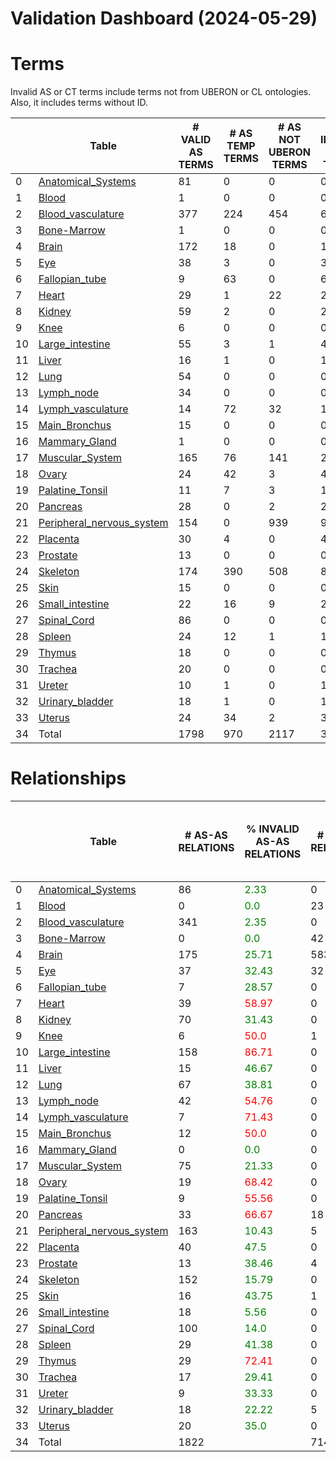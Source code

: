 
Validation Dashboard (2024-05-29)
=================================

# Terms


Invalid AS or CT terms include terms not from UBERON or CL ontologies. Also, it includes terms without ID.

|    | Table                                                            |   # VALID AS TERMS |   # AS TEMP TERMS |   # AS NOT UBERON TERMS |   # INVALID AS TERMS | % INVALID AS TERMS               |   # VALID CT TERMS |   # CT TEMP TERMS |   # CT NOT CL TERMS |   # INVALID CT TERMS | % INVALID CT TERMS               | % INVALID TERMS                  |
|----|------------------------------------------------------------------|--------------------|-------------------|-------------------------|----------------------|----------------------------------|--------------------|-------------------|---------------------|----------------------|----------------------------------|----------------------------------|
|  0 | [Anatomical_Systems](Anatomical_Systems/README.md)               |                 81 |                 0 |                       0 |                    0 | <font color='green'>0.0</font>   |                  0 |                 0 |                   0 |                    0 | <font color='green'>0.0</font>   | <font color='green'>0.0</font>   |
|  1 | [Blood](Blood/README.md)                                         |                  1 |                 0 |                       0 |                    0 | <font color='green'>0.0</font>   |                 29 |                 0 |                   0 |                    0 | <font color='green'>0.0</font>   | <font color='green'>0.0</font>   |
|  2 | [Blood_vasculature](Blood_vasculature/README.md)                 |                377 |               224 |                     454 |                  678 | <font color='red'>64.27</font>   |                 10 |                 0 |                   0 |                    0 | <font color='green'>0.0</font>   | <font color='red'>63.66</font>   |
|  3 | [Bone-Marrow](Bone-Marrow/README.md)                             |                  1 |                 0 |                       0 |                    0 | <font color='green'>0.0</font>   |                 47 |                 0 |                   0 |                    0 | <font color='green'>0.0</font>   | <font color='green'>0.0</font>   |
|  4 | [Brain](Brain/README.md)                                         |                172 |                18 |                       0 |                   18 | <font color='green'>9.47</font>  |                620 |                 1 |                   0 |                    1 | <font color='green'>0.16</font>  | <font color='green'>2.34</font>  |
|  5 | [Eye](Eye/README.md)                                             |                 38 |                 3 |                       0 |                    3 | <font color='green'>7.32</font>  |                 49 |                 7 |                   0 |                    7 | <font color='green'>12.5</font>  | <font color='green'>10.31</font> |
|  6 | [Fallopian_tube](Fallopian_tube/README.md)                       |                  9 |                63 |                       0 |                   63 | <font color='red'>87.5</font>    |                 18 |                 1 |                   0 |                    1 | <font color='green'>5.26</font>  | <font color='red'>70.33</font>   |
|  7 | [Heart](Heart/README.md)                                         |                 29 |                 1 |                      22 |                   23 | <font color='green'>44.23</font> |                 28 |                 0 |                   0 |                    0 | <font color='green'>0.0</font>   | <font color='green'>28.75</font> |
|  8 | [Kidney](Kidney/README.md)                                       |                 59 |                 2 |                       0 |                    2 | <font color='green'>3.28</font>  |                 67 |                 3 |                   0 |                    3 | <font color='green'>4.29</font>  | <font color='green'>3.82</font>  |
|  9 | [Knee](Knee/README.md)                                           |                  6 |                 0 |                       0 |                    0 | <font color='green'>0.0</font>   |                  2 |                 9 |                   0 |                    9 | <font color='red'>81.82</font>   | <font color='red'>52.94</font>   |
| 10 | [Large_intestine](Large_intestine/README.md)                     |                 55 |                 3 |                       1 |                    4 | <font color='green'>6.78</font>  |                 55 |                 3 |                   0 |                    3 | <font color='green'>5.17</font>  | <font color='green'>5.98</font>  |
| 11 | [Liver](Liver/README.md)                                         |                 16 |                 1 |                       0 |                    1 | <font color='green'>5.88</font>  |                 28 |                 2 |                   0 |                    2 | <font color='green'>6.67</font>  | <font color='green'>6.38</font>  |
| 12 | [Lung](Lung/README.md)                                           |                 54 |                 0 |                       0 |                    0 | <font color='green'>0.0</font>   |                 74 |                 0 |                   0 |                    0 | <font color='green'>0.0</font>   | <font color='green'>0.0</font>   |
| 13 | [Lymph_node](Lymph_node/README.md)                               |                 34 |                 0 |                       0 |                    0 | <font color='green'>0.0</font>   |                 45 |                 0 |                   0 |                    0 | <font color='green'>0.0</font>   | <font color='green'>0.0</font>   |
| 14 | [Lymph_vasculature](Lymph_vasculature/README.md)                 |                 14 |                72 |                      32 |                  104 | <font color='red'>88.14</font>   |                  1 |                 0 |                   0 |                    0 | <font color='green'>0.0</font>   | <font color='red'>87.39</font>   |
| 15 | [Main_Bronchus](Main_Bronchus/README.md)                         |                 15 |                 0 |                       0 |                    0 | <font color='green'>0.0</font>   |                 19 |                 0 |                   0 |                    0 | <font color='green'>0.0</font>   | <font color='green'>0.0</font>   |
| 16 | [Mammary_Gland](Mammary_Gland/README.md)                         |                  1 |                 0 |                       0 |                    0 | <font color='green'>0.0</font>   |                  0 |                10 |                   0 |                   10 | <font color='red'>100.0</font>   | <font color='red'>90.91</font>   |
| 17 | [Muscular_System](Muscular_System/README.md)                     |                165 |                76 |                     141 |                  217 | <font color='red'>56.81</font>   |                  1 |                 0 |                   0 |                    0 | <font color='green'>0.0</font>   | <font color='red'>56.66</font>   |
| 18 | [Ovary](Ovary/README.md)                                         |                 24 |                42 |                       3 |                   45 | <font color='red'>65.22</font>   |                  5 |                11 |                   0 |                   11 | <font color='red'>68.75</font>   | <font color='red'>65.88</font>   |
| 19 | [Palatine_Tonsil](Palatine_Tonsil/README.md)                     |                 11 |                 7 |                       3 |                   10 | <font color='green'>47.62</font> |                 13 |                 4 |                   0 |                    4 | <font color='green'>23.53</font> | <font color='green'>36.84</font> |
| 20 | [Pancreas](Pancreas/README.md)                                   |                 28 |                 0 |                       2 |                    2 | <font color='green'>6.67</font>  |                 28 |                 2 |                   0 |                    2 | <font color='green'>6.67</font>  | <font color='green'>6.67</font>  |
| 21 | [Peripheral_nervous_system](Peripheral_nervous_system/README.md) |                154 |                 0 |                     939 |                  946 | <font color='red'>86.0</font>    |                  7 |               120 |                   0 |                  120 | <font color='red'>94.49</font>   | <font color='red'>86.88</font>   |
| 22 | [Placenta](Placenta/README.md)                                   |                 30 |                 4 |                       0 |                    4 | <font color='green'>11.76</font> |                 23 |                 0 |                   0 |                    0 | <font color='green'>0.0</font>   | <font color='green'>7.02</font>  |
| 23 | [Prostate](Prostate/README.md)                                   |                 13 |                 0 |                       0 |                    0 | <font color='green'>0.0</font>   |                 18 |                 2 |                   0 |                    2 | <font color='green'>10.0</font>  | <font color='green'>6.06</font>  |
| 24 | [Skeleton](Skeleton/README.md)                                   |                174 |               390 |                     508 |                  898 | <font color='red'>83.77</font>   |                  1 |                 0 |                   0 |                    0 | <font color='green'>0.0</font>   | <font color='red'>83.69</font>   |
| 25 | [Skin](Skin/README.md)                                           |                 15 |                 0 |                       0 |                    0 | <font color='green'>0.0</font>   |                 35 |                 0 |                   0 |                    0 | <font color='green'>0.0</font>   | <font color='green'>0.0</font>   |
| 26 | [Small_intestine](Small_intestine/README.md)                     |                 22 |                16 |                       9 |                   25 | <font color='red'>53.19</font>   |                 25 |                10 |                   0 |                   10 | <font color='green'>28.57</font> | <font color='green'>42.68</font> |
| 27 | [Spinal_Cord](Spinal_Cord/README.md)                             |                 86 |                 0 |                       0 |                    0 | <font color='green'>0.0</font>   |                  8 |                 0 |                   0 |                    0 | <font color='green'>0.0</font>   | <font color='green'>0.0</font>   |
| 28 | [Spleen](Spleen/README.md)                                       |                 24 |                12 |                       1 |                   14 | <font color='green'>36.84</font> |                 46 |                15 |                   0 |                   15 | <font color='green'>24.59</font> | <font color='green'>29.29</font> |
| 29 | [Thymus](Thymus/README.md)                                       |                 18 |                 0 |                       0 |                    0 | <font color='green'>0.0</font>   |                 50 |                 0 |                   0 |                    0 | <font color='green'>0.0</font>   | <font color='green'>0.0</font>   |
| 30 | [Trachea](Trachea/README.md)                                     |                 20 |                 0 |                       0 |                    0 | <font color='green'>0.0</font>   |                 17 |                 0 |                   0 |                    0 | <font color='green'>0.0</font>   | <font color='green'>0.0</font>   |
| 31 | [Ureter](Ureter/README.md)                                       |                 10 |                 1 |                       0 |                    1 | <font color='green'>9.09</font>  |                  4 |                11 |                   0 |                   11 | <font color='red'>73.33</font>   | <font color='green'>46.15</font> |
| 32 | [Urinary_bladder](Urinary_bladder/README.md)                     |                 18 |                 1 |                       0 |                    1 | <font color='green'>5.26</font>  |                 17 |                26 |                   0 |                   26 | <font color='red'>60.47</font>   | <font color='green'>43.55</font> |
| 33 | [Uterus](Uterus/README.md)                                       |                 24 |                34 |                       2 |                   36 | <font color='red'>60.0</font>    |                  0 |                18 |                   0 |                   18 | <font color='red'>100.0</font>   | <font color='red'>69.23</font>   |
| 34 | Total                                                            |               1798 |               970 |                    2117 |                 3095 |                                  |               1390 |               255 |                   0 |                  255 |                                  |                                  |




# Relationships


|    | Table                                                            |   # AS-AS RELATIONS | % INVALID AS-AS RELATIONS        |   # CT-CT RELATIONS | % INVALID CT-CT RELATIONS        |   # CT-AS RELATIONS | % INVALID CT-AS RELATIONS        | # CASES NO PARENT LINK TO CL   |
|----|------------------------------------------------------------------|---------------------|----------------------------------|---------------------|----------------------------------|---------------------|----------------------------------|--------------------------------|
|  0 | [Anatomical_Systems](Anatomical_Systems/README.md)               |                  86 | <font color='green'>2.33</font>  |                   0 | <font color='green'>0.0</font>   |                   0 | <font color='green'>0.0</font>   | <font color='green'>0</font>   |
|  1 | [Blood](Blood/README.md)                                         |                   0 | <font color='green'>0.0</font>   |                  23 | <font color='green'>26.09</font> |                  23 | <font color='red'>100.0</font>   | <font color='green'>0</font>   |
|  2 | [Blood_vasculature](Blood_vasculature/README.md)                 |                 341 | <font color='green'>2.35</font>  |                   0 | <font color='green'>0.0</font>   |                1159 | <font color='red'>66.61</font>   | <font color='green'>0</font>   |
|  3 | [Bone-Marrow](Bone-Marrow/README.md)                             |                   0 | <font color='green'>0.0</font>   |                  42 | <font color='green'>40.48</font> |                  42 | <font color='red'>95.24</font>   | <font color='green'>0</font>   |
|  4 | [Brain](Brain/README.md)                                         |                 175 | <font color='green'>25.71</font> |                 583 | <font color='green'>1.37</font>  |                 588 | <font color='green'>45.75</font> | <font color='green'>0</font>   |
|  5 | [Eye](Eye/README.md)                                             |                  37 | <font color='green'>32.43</font> |                  32 | <font color='green'>12.5</font>  |                  47 | <font color='green'>46.81</font> | <font color='red'>2</font>     |
|  6 | [Fallopian_tube](Fallopian_tube/README.md)                       |                   7 | <font color='green'>28.57</font> |                   0 | <font color='green'>0.0</font>   |                  59 | <font color='red'>94.92</font>   | <font color='red'>1</font>     |
|  7 | [Heart](Heart/README.md)                                         |                  39 | <font color='red'>58.97</font>   |                   0 | <font color='green'>0.0</font>   |                 140 | <font color='red'>87.14</font>   | <font color='green'>0</font>   |
|  8 | [Kidney](Kidney/README.md)                                       |                  70 | <font color='green'>31.43</font> |                   0 | <font color='green'>0.0</font>   |                  69 | <font color='green'>30.43</font> | <font color='green'>0</font>   |
|  9 | [Knee](Knee/README.md)                                           |                   6 | <font color='red'>50.0</font>    |                   1 | <font color='red'>100.0</font>   |                   2 | <font color='red'>50.0</font>    | <font color='green'>0</font>   |
| 10 | [Large_intestine](Large_intestine/README.md)                     |                 158 | <font color='red'>86.71</font>   |                   0 | <font color='green'>0.0</font>   |                 151 | <font color='red'>83.44</font>   | <font color='red'>89</font>    |
| 11 | [Liver](Liver/README.md)                                         |                  15 | <font color='green'>46.67</font> |                   0 | <font color='green'>0.0</font>   |                  29 | <font color='red'>82.76</font>   | <font color='green'>0</font>   |
| 12 | [Lung](Lung/README.md)                                           |                  67 | <font color='green'>38.81</font> |                   0 | <font color='green'>0.0</font>   |                  97 | <font color='green'>27.84</font> | <font color='green'>0</font>   |
| 13 | [Lymph_node](Lymph_node/README.md)                               |                  42 | <font color='red'>54.76</font>   |                   0 | <font color='green'>0.0</font>   |                  82 | <font color='red'>79.27</font>   | <font color='green'>0</font>   |
| 14 | [Lymph_vasculature](Lymph_vasculature/README.md)                 |                   7 | <font color='red'>71.43</font>   |                   0 | <font color='green'>0.0</font>   |                  14 | <font color='red'>92.86</font>   | <font color='green'>0</font>   |
| 15 | [Main_Bronchus](Main_Bronchus/README.md)                         |                  12 | <font color='red'>50.0</font>    |                   0 | <font color='green'>0.0</font>   |                  21 | <font color='red'>90.48</font>   | <font color='green'>0</font>   |
| 16 | [Mammary_Gland](Mammary_Gland/README.md)                         |                   0 | <font color='green'>0.0</font>   |                   0 | <font color='green'>0.0</font>   |                   0 | <font color='green'>0.0</font>   | <font color='red'>10</font>    |
| 17 | [Muscular_System](Muscular_System/README.md)                     |                  75 | <font color='green'>21.33</font> |                   0 | <font color='green'>0.0</font>   |                 165 | <font color='green'>15.76</font> | <font color='green'>0</font>   |
| 18 | [Ovary](Ovary/README.md)                                         |                  19 | <font color='red'>68.42</font>   |                   0 | <font color='green'>0.0</font>   |                  12 | <font color='red'>83.33</font>   | <font color='red'>288</font>   |
| 19 | [Palatine_Tonsil](Palatine_Tonsil/README.md)                     |                   9 | <font color='red'>55.56</font>   |                   0 | <font color='green'>0.0</font>   |                  28 | <font color='red'>67.86</font>   | <font color='green'>0</font>   |
| 20 | [Pancreas](Pancreas/README.md)                                   |                  33 | <font color='red'>66.67</font>   |                  18 | <font color='green'>44.44</font> |                  28 | <font color='red'>82.14</font>   | <font color='green'>0</font>   |
| 21 | [Peripheral_nervous_system](Peripheral_nervous_system/README.md) |                 163 | <font color='green'>10.43</font> |                   5 | <font color='green'>40.0</font>  |                  28 | <font color='red'>96.43</font>   | <font color='green'>0</font>   |
| 22 | [Placenta](Placenta/README.md)                                   |                  40 | <font color='green'>47.5</font>  |                   0 | <font color='green'>0.0</font>   |                  57 | <font color='red'>80.7</font>    | <font color='green'>0</font>   |
| 23 | [Prostate](Prostate/README.md)                                   |                  13 | <font color='green'>38.46</font> |                   4 | <font color='green'>25.0</font>  |                  16 | <font color='green'>37.5</font>  | <font color='green'>0</font>   |
| 24 | [Skeleton](Skeleton/README.md)                                   |                 152 | <font color='green'>15.79</font> |                   0 | <font color='green'>0.0</font>   |                 174 | <font color='red'>95.98</font>   | <font color='green'>0</font>   |
| 25 | [Skin](Skin/README.md)                                           |                  16 | <font color='green'>43.75</font> |                   1 | <font color='green'>0.0</font>   |                  54 | <font color='red'>81.48</font>   | <font color='green'>0</font>   |
| 26 | [Small_intestine](Small_intestine/README.md)                     |                  18 | <font color='green'>5.56</font>  |                   0 | <font color='green'>0.0</font>   |                  50 | <font color='red'>88.0</font>    | <font color='red'>37</font>    |
| 27 | [Spinal_Cord](Spinal_Cord/README.md)                             |                 100 | <font color='green'>14.0</font>  |                   0 | <font color='green'>0.0</font>   |                  22 | <font color='red'>86.36</font>   | <font color='green'>0</font>   |
| 28 | [Spleen](Spleen/README.md)                                       |                  29 | <font color='green'>41.38</font> |                   0 | <font color='green'>0.0</font>   |                  95 | <font color='red'>92.63</font>   | <font color='red'>24</font>    |
| 29 | [Thymus](Thymus/README.md)                                       |                  29 | <font color='red'>72.41</font>   |                   0 | <font color='green'>0.0</font>   |                  64 | <font color='red'>73.44</font>   | <font color='green'>0</font>   |
| 30 | [Trachea](Trachea/README.md)                                     |                  17 | <font color='green'>29.41</font> |                   0 | <font color='green'>0.0</font>   |                  19 | <font color='red'>84.21</font>   | <font color='green'>0</font>   |
| 31 | [Ureter](Ureter/README.md)                                       |                   9 | <font color='green'>33.33</font> |                   0 | <font color='green'>0.0</font>   |                   4 | <font color='red'>100.0</font>   | <font color='green'>0</font>   |
| 32 | [Urinary_bladder](Urinary_bladder/README.md)                     |                  18 | <font color='green'>22.22</font> |                   5 | <font color='red'>100.0</font>   |                  19 | <font color='red'>89.47</font>   | <font color='red'>6</font>     |
| 33 | [Uterus](Uterus/README.md)                                       |                  20 | <font color='green'>35.0</font>  |                   0 | <font color='green'>0.0</font>   |                   0 | <font color='green'>0.0</font>   | <font color='red'>397</font>   |
| 34 | Total                                                            |                1822 |                                  |                 714 |                                  |                3358 |                                  | <font color='red'>854</font>   |



